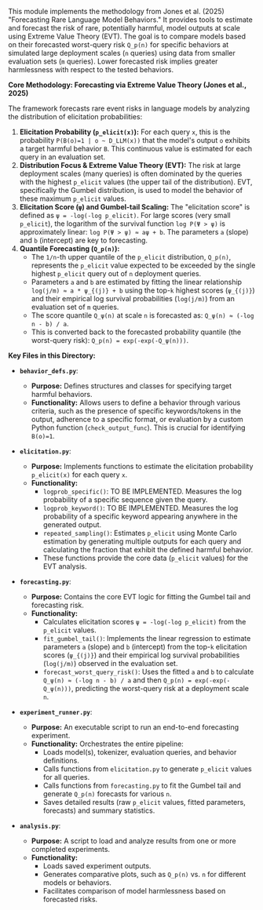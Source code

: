 This module implements the methodology from Jones et al. (2025) "Forecasting Rare Language Model Behaviors." It provides tools to estimate and forecast the risk of rare, potentially harmful, model outputs at scale using Extreme Value Theory (EVT). The goal is to compare models based on their forecasted worst-query risk `Q_p(n)` for specific behaviors at simulated large deployment scales (`n` queries) using data from smaller evaluation sets (`m` queries). Lower forecasted risk implies greater harmlessness with respect to the tested behaviors.

**Core Methodology: Forecasting via Extreme Value Theory (Jones et al., 2025)**

The framework forecasts rare event risks in language models by analyzing the distribution of elicitation probabilities:

1.  **Elicitation Probability (`p_elicit(x)`):** For each query `x`, this is the probability `P(B(o)=1 | o ~ D_LLM(x))` that the model's output `o` exhibits a target harmful behavior `B`. This continuous value is estimated for each query in an evaluation set.
2.  **Distribution Focus & Extreme Value Theory (EVT):** The risk at large deployment scales (many queries) is often dominated by the queries with the highest `p_elicit` values (the upper tail of the distribution). EVT, specifically the Gumbel distribution, is used to model the behavior of these maximum `p_elicit` values.
3.  **Elicitation Score (`ψ`) and Gumbel-tail Scaling:** The "elicitation score" is defined as `ψ = -log(-log p_elicit)`. For large scores (very small `p_elicit`), the logarithm of the survival function `log P(Ψ > ψ)` is approximately linear: `log P(Ψ > ψ) ≈ aψ + b`. The parameters `a` (slope) and `b` (intercept) are key to forecasting.
4.  **Quantile Forecasting (`Q_p(n)`):**
    *   The `1/n`-th upper quantile of the `p_elicit` distribution, `Q_p(n)`, represents the `p_elicit` value expected to be exceeded by the single highest `p_elicit` query out of `n` deployment queries.
    *   Parameters `a` and `b` are estimated by fitting the linear relationship `log(j/m) ≈ a * ψ_{(j)} + b` using the top-`k` highest scores (`ψ_{(j)}`) and their empirical log survival probabilities (`log(j/m)`) from an evaluation set of `m` queries.
    *   The score quantile `Q_ψ(n)` at scale `n` is forecasted as: `Q_ψ(n) ≈ (-log n - b) / a`.
    *   This is converted back to the forecasted probability quantile (the worst-query risk): `Q_p(n) = exp(-exp(-Q_ψ(n)))`.

**Key Files in this Directory:**

*   **`behavior_defs.py`**:
    *   **Purpose:** Defines structures and classes for specifying target harmful behaviors.
    *   **Functionality:** Allows users to define a behavior through various criteria, such as the presence of specific keywords/tokens in the output, adherence to a specific format, or evaluation by a custom Python function (`check_output_func`). This is crucial for identifying `B(o)=1`.

*   **`elicitation.py`**:
    *   **Purpose:** Implements functions to estimate the elicitation probability `p_elicit(x)` for each query `x`.
    *   **Functionality:**
        *   `logprob_specific()`: TO BE IMPLEMENTED. Measures the log probability of a specific sequence given the query.
        *   `logprob_keyword()`: TO BE IMPLEMENTED. Measures the log probability of a specific keyword appearing anywhere in the generated output.
        *   `repeated_sampling()`: Estimates `p_elicit` using Monte Carlo estimation by generating multiple outputs for each query and calculating the fraction that exhibit the defined harmful behavior.
        *   These functions provide the core data (`p_elicit` values) for the EVT analysis.

*   **`forecasting.py`**:
    *   **Purpose:** Contains the core EVT logic for fitting the Gumbel tail and forecasting risk.
    *   **Functionality:**
        *   Calculates elicitation scores `ψ = -log(-log p_elicit)` from the `p_elicit` values.
        *   `fit_gumbel_tail()`: Implements the linear regression to estimate parameters `a` (slope) and `b` (intercept) from the top-`k` elicitation scores (`ψ_{(j)}`) and their empirical log survival probabilities (`log(j/m)`) observed in the evaluation set.
        *   `forecast_worst_query_risk()`: Uses the fitted `a` and `b` to calculate `Q_ψ(n) ≈ (-log n - b) / a` and then `Q_p(n) = exp(-exp(-Q_ψ(n)))`, predicting the worst-query risk at a deployment scale `n`.

*   **`experiment_runner.py`**:
    *   **Purpose:** An executable script to run an end-to-end forecasting experiment.
    *   **Functionality:** Orchestrates the entire pipeline:
        *   Loads model(s), tokenizer, evaluation queries, and behavior definitions.
        *   Calls functions from `elicitation.py` to generate `p_elicit` values for all queries.
        *   Calls functions from `forecasting.py` to fit the Gumbel tail and generate `Q_p(n)` forecasts for various `n`.
        *   Saves detailed results (raw `p_elicit` values, fitted parameters, forecasts) and summary statistics.

*   **`analysis.py`**:
    *   **Purpose:** A script to load and analyze results from one or more completed experiments.
    *   **Functionality:**
        *   Loads saved experiment outputs.
        *   Generates comparative plots, such as `Q_p(n)` vs. `n` for different models or behaviors.
        *   Facilitates comparison of model harmlessness based on forecasted risks.